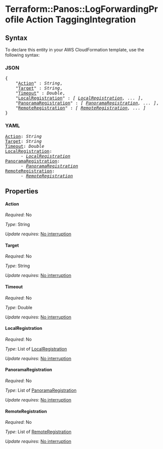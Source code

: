# Terraform::Panos::LogForwardingProfile Action TaggingIntegration

## Syntax

To declare this entity in your AWS CloudFormation template, use the following syntax:

### JSON

<pre>
{
    "<a href="#action" title="Action">Action</a>" : <i>String</i>,
    "<a href="#target" title="Target">Target</a>" : <i>String</i>,
    "<a href="#timeout" title="Timeout">Timeout</a>" : <i>Double</i>,
    "<a href="#localregistration" title="LocalRegistration">LocalRegistration</a>" : <i>[ <a href="action-taggingintegration-localregistration.md">LocalRegistration</a>, ... ]</i>,
    "<a href="#panoramaregistration" title="PanoramaRegistration">PanoramaRegistration</a>" : <i>[ <a href="action-taggingintegration-panoramaregistration.md">PanoramaRegistration</a>, ... ]</i>,
    "<a href="#remoteregistration" title="RemoteRegistration">RemoteRegistration</a>" : <i>[ <a href="action-taggingintegration-remoteregistration.md">RemoteRegistration</a>, ... ]</i>
}
</pre>

### YAML

<pre>
<a href="#action" title="Action">Action</a>: <i>String</i>
<a href="#target" title="Target">Target</a>: <i>String</i>
<a href="#timeout" title="Timeout">Timeout</a>: <i>Double</i>
<a href="#localregistration" title="LocalRegistration">LocalRegistration</a>: <i>
      - <a href="action-taggingintegration-localregistration.md">LocalRegistration</a></i>
<a href="#panoramaregistration" title="PanoramaRegistration">PanoramaRegistration</a>: <i>
      - <a href="action-taggingintegration-panoramaregistration.md">PanoramaRegistration</a></i>
<a href="#remoteregistration" title="RemoteRegistration">RemoteRegistration</a>: <i>
      - <a href="action-taggingintegration-remoteregistration.md">RemoteRegistration</a></i>
</pre>

## Properties

#### Action

_Required_: No

_Type_: String

_Update requires_: [No interruption](https://docs.aws.amazon.com/AWSCloudFormation/latest/UserGuide/using-cfn-updating-stacks-update-behaviors.html#update-no-interrupt)

#### Target

_Required_: No

_Type_: String

_Update requires_: [No interruption](https://docs.aws.amazon.com/AWSCloudFormation/latest/UserGuide/using-cfn-updating-stacks-update-behaviors.html#update-no-interrupt)

#### Timeout

_Required_: No

_Type_: Double

_Update requires_: [No interruption](https://docs.aws.amazon.com/AWSCloudFormation/latest/UserGuide/using-cfn-updating-stacks-update-behaviors.html#update-no-interrupt)

#### LocalRegistration

_Required_: No

_Type_: List of <a href="action-taggingintegration-localregistration.md">LocalRegistration</a>

_Update requires_: [No interruption](https://docs.aws.amazon.com/AWSCloudFormation/latest/UserGuide/using-cfn-updating-stacks-update-behaviors.html#update-no-interrupt)

#### PanoramaRegistration

_Required_: No

_Type_: List of <a href="action-taggingintegration-panoramaregistration.md">PanoramaRegistration</a>

_Update requires_: [No interruption](https://docs.aws.amazon.com/AWSCloudFormation/latest/UserGuide/using-cfn-updating-stacks-update-behaviors.html#update-no-interrupt)

#### RemoteRegistration

_Required_: No

_Type_: List of <a href="action-taggingintegration-remoteregistration.md">RemoteRegistration</a>

_Update requires_: [No interruption](https://docs.aws.amazon.com/AWSCloudFormation/latest/UserGuide/using-cfn-updating-stacks-update-behaviors.html#update-no-interrupt)

